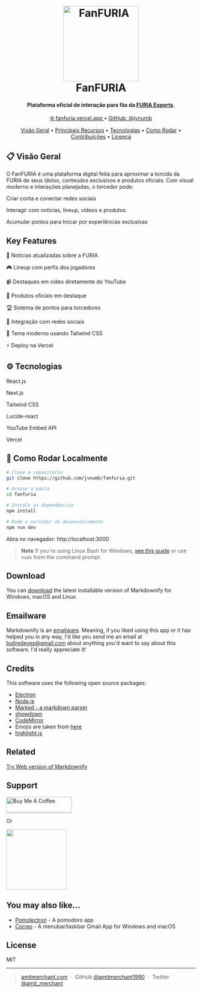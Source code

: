 
<h1 align="center"> <br> <img src="https://media.discordapp.net/attachments/612609913784631334/1365510371724492850/pngegg_1.png?ex=680d9222&is=680c40a2&hm=b442efa916a25664850dcc16d82e337b577b81439bf18758e35e02325c0681ce&=&format=webp&quality=lossless" alt="FanFURIA" width="200"> <br> FanFURIA <br> </h1> <h4 align="center">Plataforma oficial de interação para fãs da <a href="https://furia.gg" target="_blank">FURIA Esports</a>.</h4> <p align="center"> <a href="https://fanfuria.vercel.app"> 🌐 fanfuria.vercel.app </a> • <a href="https://github.com/jvnumb"> GitHub: @jvnumb </a> </p> <p align="center"> <a href="#visão-geral">Visão Geral</a> • <a href="#key-features">Principais Recursos</a> • <a href="#tecnologias">Tecnologias</a> • <a href="#como-rodar-localmente">Como Rodar</a> • <a href="#contribuições">Contribuições</a> • <a href="#licença">Licença</a> </p>

## 📋 Visão Geral

O FanFURIA é uma plataforma digital feita para aproximar a torcida da FURIA de seus ídolos, conteúdos exclusivos e produtos oficiais.
Com visual moderno e interações planejadas, o torcedor pode:

Criar conta e conectar redes sociais

Interagir com notícias, lineup, vídeos e produtos

Acumular pontos para trocar por experiências exclusivas

## Key Features
📰 Notícias atualizadas sobre a FURIA

🎮 Lineup com perfis dos jogadores

📹 Destaques em vídeo diretamente do YouTube

🛒 Produtos oficiais em destaque

🏆 Sistema de pontos para torcedores

🔗 Integração com redes sociais

🎨 Tema moderno usando Tailwind CSS

⚡ Deploy na Vercel

## ⚙️ Tecnologias

React.js

Next.js

Tailwind CSS

Lucide-react

YouTube Embed API

Vercel

## 🚀 Como Rodar Localmente

```bash
# Clone o repositório
git clone https://github.com/jvnumb/fanfuria.git

# Acesse a pasta
cd fanfuria

# Instale as dependências
npm install

# Rode o servidor de desenvolvimento
npm run dev

```
Abra no navegador: http://localhost:3000

> **Note**
> If you're using Linux Bash for Windows, [see this guide](https://www.howtogeek.com/261575/how-to-run-graphical-linux-desktop-applications-from-windows-10s-bash-shell/) or use `node` from the command prompt.


## Download

You can [download](https://github.com/amitmerchant1990/electron-markdownify/releases/tag/v1.2.0) the latest installable version of Markdownify for Windows, macOS and Linux.

## Emailware

Markdownify is an [emailware](https://en.wiktionary.org/wiki/emailware). Meaning, if you liked using this app or it has helped you in any way, I'd like you send me an email at <bullredeyes@gmail.com> about anything you'd want to say about this software. I'd really appreciate it!

## Credits

This software uses the following open source packages:

- [Electron](http://electron.atom.io/)
- [Node.js](https://nodejs.org/)
- [Marked - a markdown parser](https://github.com/chjj/marked)
- [showdown](http://showdownjs.github.io/showdown/)
- [CodeMirror](http://codemirror.net/)
- Emojis are taken from [here](https://github.com/arvida/emoji-cheat-sheet.com)
- [highlight.js](https://highlightjs.org/)

## Related

[Try Web version of Markdownify](https://notepad.js.org/markdown-editor/)

## Support

<a href="https://buymeacoffee.com/amitmerchant" target="_blank"><img src="https://www.buymeacoffee.com/assets/img/custom_images/purple_img.png" alt="Buy Me A Coffee" style="height: 41px !important;width: 174px !important;box-shadow: 0px 3px 2px 0px rgba(190, 190, 190, 0.5) !important;-webkit-box-shadow: 0px 3px 2px 0px rgba(190, 190, 190, 0.5) !important;" ></a>

<p>Or</p> 

<a href="https://www.patreon.com/amitmerchant">
	<img src="https://c5.patreon.com/external/logo/become_a_patron_button@2x.png" width="160">
</a>

## You may also like...

- [Pomolectron](https://github.com/amitmerchant1990/pomolectron) - A pomodoro app
- [Correo](https://github.com/amitmerchant1990/correo) - A menubar/taskbar Gmail App for Windows and macOS

## License

MIT

---

> [amitmerchant.com](https://www.amitmerchant.com) &nbsp;&middot;&nbsp;
> GitHub [@amitmerchant1990](https://github.com/amitmerchant1990) &nbsp;&middot;&nbsp;
> Twitter [@amit_merchant](https://twitter.com/amit_merchant)


